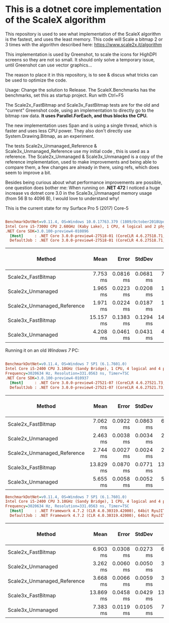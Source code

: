 This is a dotnet core implementation of the ScaleX algorithm
=============================================================

This repository is used to see what implementation of the ScaleX algorithm is the fastest, and uses the least memory.
This code will Scale a bitmap 2 or 3 times with the algorithm described here: https://www.scale2x.it/algorithm

This implementation is used by Greenshot, to scale the icons for HighDPI screens so they are not so small.
It should only solve a temporary issue, until Greenshot can use vector graphics...

The reason to place it in this repository, is to see & discus what tricks can be used to optimize the code.

Usage:
Change the solution to Release.
The ScaleX.Benchmarks has the benchmarks, set this as startup project.
Run with Ctrl+F5

The Scale2x_FastBitmap and Scale3x_FastBitmap tests are for the old and "current" Greenshot code, using an implementation to directly go to the bitmap raw data. **It uses Parallel.ForEach, and thus blocks the CPU.**

The new implementation uses Span<T> and is using a single thread, which is faster and uses less CPU power. They also don't directly use System.Drawing.Bitmap, as an experiment.

The tests Scale2x_Unmanaged_Reference & Scale3x_Unmanaged_Reference use my initial code , this is used as a reference.
The Scale2x_Unmanaged & Scale3x_Unmanaged is a copy of the reference implementation, used to make improvements and being able to compare them, a few changes are already in there, using refs, which does seem to improve a bit.

Besides being curious about what performance improvements are possible, one question does bother me:
When running on **.NET 472** I noticed a huge increase vs dotnet core 3.0 in the Scale3x_Unmanaged memory usage (from 56 B to 4096 B), I would love to understand why!

This is the current state for my Surface Pro 5 (2017) Core-5

``` ini

BenchmarkDotNet=v0.11.4, OS=Windows 10.0.17763.379 (1809/October2018Update/Redstone5)
Intel Core i5-7300U CPU 2.60GHz (Kaby Lake), 1 CPU, 4 logical and 2 physical cores
.NET Core SDK=3.0.100-preview4-010896
  [Host]     : .NET Core 3.0.0-preview4-27518-01 (CoreCLR 4.6.27518.71, CoreFX 4.7.19.16310), 64bit RyuJIT
  DefaultJob : .NET Core 3.0.0-preview4-27518-01 (CoreCLR 4.6.27518.71, CoreFX 4.7.19.16310), 64bit RyuJIT


```
|                      Method |      Mean |     Error |    StdDev |       Min |       Max | Gen 0/1k Op | Gen 1/1k Op | Gen 2/1k Op | Allocated Memory/Op |
|---------------------------- |----------:|----------:|----------:|----------:|----------:|------------:|------------:|------------:|--------------------:|
|          Scale2x_FastBitmap |  7.753 ms | 0.0816 ms | 0.0681 ms |  7.680 ms |  7.941 ms |           - |           - |           - |              2144 B |
|           Scale2x_Unmanaged |  1.965 ms | 0.0223 ms | 0.0208 ms |  1.938 ms |  1.996 ms |           - |           - |           - |                56 B |
| Scale2x_Unmanaged_Reference |  1.971 ms | 0.0224 ms | 0.0187 ms |  1.929 ms |  1.999 ms |           - |           - |           - |                56 B |
|          Scale3x_FastBitmap | 15.157 ms | 0.1383 ms | 0.1294 ms | 14.936 ms | 15.361 ms |           - |           - |           - |              2149 B |
|           Scale3x_Unmanaged |  4.208 ms | 0.0461 ms | 0.0431 ms |  4.121 ms |  4.290 ms |    500.0000 |      7.8125 |           - |                56 B |

Running it on an old *Windows 7* PC:

``` ini

BenchmarkDotNet=v0.11.4, OS=Windows 7 SP1 (6.1.7601.0)
Intel Core i5-2400 CPU 3.10GHz (Sandy Bridge), 1 CPU, 4 logical and 4 physical cores
Frequency=3020634 Hz, Resolution=331.0563 ns, Timer=TSC
.NET Core SDK=3.0.100-preview4-010937
  [Host]     : .NET Core 3.0.0-preview4-27521-07 (CoreCLR 4.6.27521.73, CoreFX 4.7.19.16407), 64bit RyuJIT
  DefaultJob : .NET Core 3.0.0-preview4-27521-07 (CoreCLR 4.6.27521.73, CoreFX 4.7.19.16407), 64bit RyuJIT
```

|                      Method |      Mean |     Error |    StdDev |       Min |       Max | Gen 0/1k Op | Gen 1/1k Op | Gen 2/1k Op | Allocated Memory/Op |
|---------------------------- |----------:|----------:|----------:|----------:|----------:|------------:|------------:|------------:|--------------------:|
|          Scale2x_FastBitmap |  7.062 ms | 0.0922 ms | 0.0863 ms |  6.927 ms |  7.189 ms |           - |           - |           - |              2135 B |
|           Scale2x_Unmanaged |  2.463 ms | 0.0038 ms | 0.0034 ms |  2.456 ms |  2.469 ms |           - |           - |           - |                56 B |
| Scale2x_Unmanaged_Reference |  2.744 ms | 0.0027 ms | 0.0024 ms |  2.740 ms |  2.749 ms |           - |           - |           - |                56 B |
|          Scale3x_FastBitmap | 13.829 ms | 0.0870 ms | 0.0771 ms | 13.736 ms | 13.988 ms |           - |           - |           - |              2107 B |
|           Scale3x_Unmanaged |  5.655 ms | 0.0058 ms | 0.0052 ms |  5.647 ms |  5.666 ms |    500.0000 |      7.8125 |           - |                56 B |


``` ini
BenchmarkDotNet=v0.11.4, OS=Windows 7 SP1 (6.1.7601.0)
Intel Core i5-2400 CPU 3.10GHz (Sandy Bridge), 1 CPU, 4 logical and 4 physical cores
Frequency=3020634 Hz, Resolution=331.0563 ns, Timer=TSC
  [Host]     : .NET Framework 4.7.2 (CLR 4.0.30319.42000), 64bit RyuJIT-v4.7.3324.0
  DefaultJob : .NET Framework 4.7.2 (CLR 4.0.30319.42000), 64bit RyuJIT-v4.7.3324.0

```
|                      Method |      Mean |     Error |    StdDev |       Min |       Max | Gen 0/1k Op | Gen 1/1k Op | Gen 2/1k Op | Allocated Memory/Op |
|---------------------------- |----------:|----------:|----------:|----------:|----------:|------------:|------------:|------------:|--------------------:|
|          Scale2x_FastBitmap |  6.903 ms | 0.0308 ms | 0.0273 ms |  6.869 ms |  6.971 ms |           - |           - |           - |              1984 B |
|           Scale2x_Unmanaged |  3.262 ms | 0.0060 ms | 0.0050 ms |  3.257 ms |  3.275 ms |           - |           - |           - |                64 B |
| Scale2x_Unmanaged_Reference |  3.668 ms | 0.0066 ms | 0.0059 ms |  3.659 ms |  3.679 ms |           - |           - |           - |                64 B |
|          Scale3x_FastBitmap | 13.869 ms | 0.0458 ms | 0.0429 ms | 13.798 ms | 13.964 ms |           - |           - |           - |              2048 B |
|           Scale3x_Unmanaged |  7.383 ms | 0.0119 ms | 0.0105 ms |  7.366 ms |  7.403 ms |    500.0000 |     39.0625 |           - |              4096 B |

